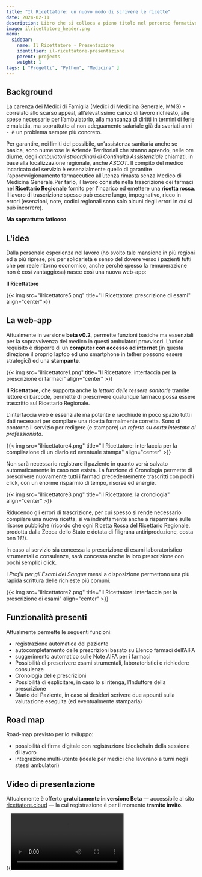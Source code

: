 ```yaml
---
title: "Il Ricettatore: un nuovo modo di scrivere le ricette"
date: 2024-02-11
description: Libro che si colloca a pieno titolo nel percorso formativo del modello della figura ibrida medico-data analitica.
image: ilricettatore_header.png
menu:
  sidebar:
    name: Il Ricettatore - Presentazione
    identifier: il-ricettatore-presentazione
    parent: projects
    weight: 1
tags: [ "Progetti", "Python", "Medicina" ]
---
```


## Background

La carenza dei Medici di Famiglia (Medici di Medicina Generale, MMG) - correlato allo scarso appeal, all’elevatissimo carico di lavoro richiesto, alle spese necessarie per l’ambulatorio, alla mancanza di diritti in termini di ferie e malattia, ma soprattutto al non adeguamento salariale già da svariati anni  -  è un problema sempre più concreto.

Per garantire, nei limiti del possibile, un’assistenza sanitaria anche se basica, sono numerose le Aziende Territoriali che stanno aprendo, nelle ore diurne, degli _ambulatori straordinari di Continuità Assistenziale_ chiamati, in base alla localizzazione regionale, anche _ASCOT_.
Il compito del medico incaricato del servizio è essenzialmente quello di garantire l'approvvigionamento farmaceutico all’utenza rimasta senza Medico di Medicina Generale.Per farlo, il lavoro consiste nella trascrizione dei farmaci nel __Ricettario Regionale__ fornito per l’incarico ed emettere una __ricetta rossa__.
Il lavoro di trascrizione spesso può essere lungo, impegnativo, ricco in errori (esenzioni, note, codici regionali sono solo alcuni degli errori in cui si può incorrere).

__Ma soprattutto faticoso__.

## L'idea

Dalla personale esperienza nel lavoro (ho svolto tale mansione in più regioni ed a più riprese, più per solidarietà e senso del dovere verso i pazienti tutti che per reale ritorno economico, anche perchè spesso la remunerazione non è così vantaggiosa) nasce così una nuova web-app:

__Il Ricettatore__

{{< img src="ilricettatore5.png" title="Il Ricettatore: prescrizione di esami" align="center">}}

## La web-app

Attualmente in versione __beta v0.2__, permette funzioni basiche ma essenziali per la sopravvivenza del medico in questi ambulatori provvisori. L’unico requisito è disporre di un __computer con accesso ad internet__ (in questa direzione il proprio laptop ed uno smartphone in tether possono essere strategici) ed una __stampante__.

{{< img src="ilricettatore1.png" title="Il Ricettatore: interfaccia per la prescrizione di farmaci" align="center" >}}

__Il Ricettatore__, che supporta anche la _lettura delle tessere sanitarie_ tramite lettore di barcode, permette di prescrivere qualunque farmaco possa essere trascritto sul Ricettario Regionale.

L’interfaccia web è essenziale ma potente e racchiude in poco spazio tutti i dati necessari per compilare una ricetta formalmente corretta. Sono di contorno il servizio per redigere (e stampare) _un referto su carta intestata al professionista_.

{{< img src="ilricettatore4.png" title="Il Ricettatore: interfaccia per la compilazione di un diario ed eventuale stampa" align="center" >}}

Non sarà necessario registrare il paziente in quanto verrà salvato automaticamente in caso non esista.
La funzione di Cronologia permette di prescrivere nuovamente tutti i farmaci precedentemente trascritti con pochi click, con un enorme risparmio di tempo, risorse ed energie.

{{< img src="ilricettatore3.png" title="Il Ricettatore: la cronologia" align="center" >}}

Riducendo gli errori di trascrizione, per cui spesso si rende necessario compilare una nuova ricetta, si va indirettamente anche a risparmiare sulle risorse pubbliche (ricordo che ogni Ricetta Rossa del Ricettario Regionale, prodotta dalla Zecca dello Stato e dotata di filigrana antiriproduzione, costa ben 1€!).

In caso al servizio sia concessa la prescrizione di esami laboratoristico-strumentali o consulenze, sarà concessa anche la loro prescrizione con pochi semplici click.

I _Profili per gli Esami del Sangue_ messi a disposizione permettono una più rapida scrittura delle richieste più comuni.

{{< img src="ilricettatore2.png" title="Il Ricettatore: interfaccia per la prescrizione di esami" align="center" >}}

## Funzionalità presenti

Attualmente permette le seguenti funzioni:
*   registrazione automatica del paziente
*   autocompletamento delle prescrizioni basato su Elenco farmaci dell’AIFA
*   suggerimento automatico sulle Note AIFA per i farmaci
*   Possibilità di prescrivere esami strumentali, laboratoristici o richiedere consulenze
*   Cronologia delle prescrizioni
*   Possibilità di esplicitare, in caso lo si ritenga, l’Induttore della prescrizione
*   Diario del Paziente, in caso si desideri scrivere due appunti sulla valutazione eseguita (ed eventualmente stamparla)

## Road map

Road-map previsto per lo sviluppo:
*   possibilità di firma digitale con registrazione blockchain della sessione di lavoro
*   integrazione multi-utente (ideale per medici che lavorano a turni negli stessi ambulatori)

## Video di presentazione
Attualemente è offerto __gratuitamente in versione Beta__ — accessibile al sito [ricettatore.cloud](https://ricettatore.cloud) — la cui registrazione è per il momento __tramite invito__.

{{<video src="ilricettatore_presentazione.mp4" title="Video presentazione" align="center" >}}
